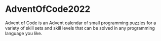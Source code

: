 # AdventOfCode2022
Advent of Code is an Advent calendar of small programming puzzles for a variety of skill sets and skill levels that can be solved in any programming language you like.
